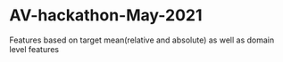 # AV-hackathon-May-2021


Features based on target mean(relative and absolute) as well as domain level features
